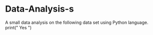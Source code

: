 # Data-Analysis-s
A small data analysis on the following data set using Python language.
print(" Yes ")
